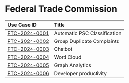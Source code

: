 # Federal Trade Commission
| Use Case ID | Title |
|:----------- |:----- |
| [FTC-2024-0001](<../individual/{use_case_ID}.md>) | Automatic PSC Classification |
| [FTC-2024-0002](<../individual/{use_case_ID}.md>) | Group Duplicate Complaints |
| [FTC-2024-0003](<../individual/{use_case_ID}.md>) | Chatbot |
| [FTC-2024-0004](<../individual/{use_case_ID}.md>) | Word Cloud |
| [FTC-2024-0005](<../individual/{use_case_ID}.md>) | Graph Analytics |
| [FTC-2024-0006](<../individual/{use_case_ID}.md>) | Developer productivity |